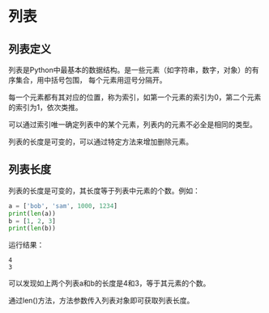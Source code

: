 # 列表

## 列表定义

列表是Python中最基本的数据结构。是一些元素（如字符串，数字，对象）的有序集合，用中括号包围，
每个元素用逗号分隔开。

每一个元素都有其对应的位置，称为索引，如第一个元素的索引为0，第二个元素的索引为1，依次类推。

可以通过索引唯一确定列表中的某个元素，列表内的元素不必全是相同的类型。

列表的长度是可变的，可以通过特定方法来增加删除元素。

## 列表长度

列表的长度是可变的，其长度等于列表中元素的个数。例如：

```python
a = ['bob', 'sam', 1000, 1234]
print(len(a))
b = [1, 2, 3]
print(len(b))
```

运行结果：

```
4
3
```

可以发现如上两个列表a和b的长度是4和3，等于其元素的个数。

通过len()方法，方法参数传入列表对象即可获取列表长度。

